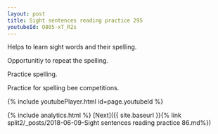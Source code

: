 ```yaml
---
layout: post
title: Sight sentences reading practice 295
youtubeId: O805-xT_R2s
---
```

 
 
Helps to learn sight words and their spelling.

Opportunitiy to repeat the spelling. 

Practice spelling. 
 
Practice for spelling bee competitions. 
 
{% include youtubePlayer.html id=page.youtubeId %}
 
 
{% include analytics.html %} 
[Next]({{ site.baseurl }}{% link  split2/_posts/2018-06-09-Sight sentences reading practice 86.md%})
 
